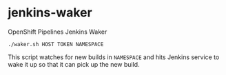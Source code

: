 # jenkins-waker
OpenShift Pipelines Jenkins Waker

```
./waker.sh HOST TOKEN NAMESPACE 
```

This script watches for new builds in `NAMESPACE` and hits Jenkins service to wake it up so that it can pick up the new build.